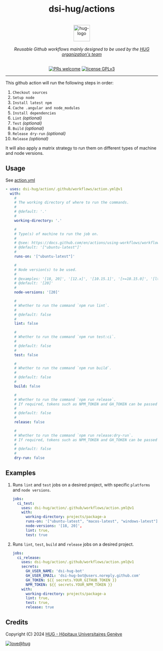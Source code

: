 <h1 align="center">
    dsi-hug/actions
</h1>

<p align="center">
    <br/>
    <a href="https://www.hug.ch">
        <img src="https://cdn.hug.ch/svgs/hug/hug-logo-horizontal.svg" alt="hug-logo" height="54px" />
    </a>
    <br/><br/>
    <i>Reusable Github workflows mainly designed to be used by the <a href="https://github.com/dsi-hug">HUG organization's team</a></i>
    <br/><br/>
</p>

<p align="center">
    <a href="https://github.com/dsi-hug/action/blob/main/CONTRIBUTING.md#-submitting-a-pull-request-pr">
        <img src="https://img.shields.io/badge/PRs-welcome-brightgreen.svg" alt="PRs welcome" /></a>
    <a href="https://github.com/dsi-hug/action/blob/main/LICENSE">
        <img src="https://img.shields.io/badge/license-GPLv3-ff69b4.svg" alt="license GPLv3" /></a>
</p>

<hr/>

This github action will run the following steps in order:
1. `Checkout sources`
2. `Setup node`
3. `Install latest npm`
4. `Cache .angular and node_modules`
5. `Install dependencies`
6. `Lint` *(optional)*
7. `Test` *(optional)*
8. `Build` *(optional)*
9. `Release dry-run` *(optional)*
10. `Release` *(optional)*

It will also apply a matrix strategy to run them on different types of machine and node versions.

## Usage

See [action.yml](action.yml)
```yaml
- uses: dsi-hug/action/.github/workflows/action.yml@v1
  with:
    #
    # The working directory of where to run the commands.
    #
    # @default: '.'
    #
    working-directory: '.'

    #
    # Type(s) of machine to run the job on.
    #
    # @see: https://docs.github.com/en/actions/using-workflows/workflow-syntax-for-github-actions#choosing-github-hosted-runners
    # @default: '["ubuntu-latest"]'
    #
    runs-on: '["ubuntu-latest"]'

    #
    # Node version(s) to be used.
    #
    # @examples: '[18, 20]', '[12.x]', '[10.15.1]', '[>=10.15.0]', '[lts/Hydrogen]', '[16-nightly]', '[latest]', '[node]'
    # @default: '[20]'
    #
    node-versions: '[20]'

    #
    # Whether to run the command `npm run lint`.
    #
    # @default: false
    #
    lint: false

    #
    # Whether to run the command `npm run test:ci`.
    #
    # @default: false
    #
    test: false

    #
    # Whether to run the command `npm run build`.
    #
    # @default: false
    #
    build: false

    #
    # Whether to run the command `npm run release`.
    # If required, tokens such as NPM_TOKEN and GH_TOKEN can be passed as secrets.
    #
    # @default: false
    #
    release: false

    #
    # Whether to run the command `npm run release:dry-run`.
    # If required, tokens such as NPM_TOKEN and GH_TOKEN can be passed as secrets.
    #
    # @default: false
    #
    dry-run: false
```

## Examples
1. Runs `lint` and `test` jobs on a desired project, with specific `platforms` and `node versions`.

   ```yaml
   jobs:
     ci_test:
       uses: dsi-hug/action/.github/workflows/action.yml@v1
       with:
         working-directory: projects/package-a
         runs-on: '["ubuntu-latest", "macos-latest", "windows-latest"]'
         node-versions: '[18, 20]',
         lint: true,
         test: true
   ```
2. Runs `lint`, `test`, `build` and `release` jobs on a desired project.

   ```yaml
   jobs:
     ci_release:
       uses: dsi-hug/action/.github/workflows/action.yml@v1
       secrets:
         GH_USER_NAME: 'dsi-hug-bot'
         GH_USER_EMAIL: 'dsi-hug-bot@users.noreply.github.com'
         GH_TOKEN: ${{ secrets.YOUR_GITHUB_TOKEN }}
         NPM_TOKEN: ${{ secrets.YOUR_NPM_TOKEN }}
       with:
         working-directory: projects/package-a
         lint: true,
         test: true,
         release: true
   ```

## Credits

Copyright (C) 2024 [HUG - Hôpitaux Universitaires Genève][dsi-hug]

[![love@hug](https://img.shields.io/badge/@hug-%E2%9D%A4%EF%B8%8Flove-magenta)][dsi-hug]



[dsi-hug]: https://github.com/dsi-hug
